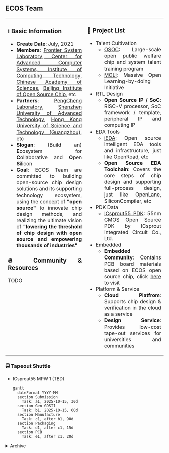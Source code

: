 ## ECOS Team

<table>
<tr align="justify">
<td width="50%" valign="top">

### ℹ️ Basic Information
- **Create Date**: July, 2021
- **Members**: [Frontier System Laboratory, Center for Advanced Computer Systems, Institute of Computing Technology, Chinese Academy of Sciences](https://acs.ict.ac.cn/english), [Beijing Institute of Open Source Chip](https://www.bosc.ac.cn), etc
- **Partners**: [PengCheng Laboratory](https://www.pcl.ac.cn), [Shenzhen University of Advanced Technology](https://suat-sz.edu.cn/en), [Hong Kong University of Science and Technology (Guangzhou)](https://www.hkust-gz.edu.cn), etc
- **Slogan**: (Build an) **E**cosystem for **C**ollaborative and **O**pen **S**ilicon
- **Goal**: ECOS Team are committed to building open-source chip design solutions and its supporting technology ecosystem, using the concept of **"open source"** to innovate chip design methods, and realizing the ultimate vision of **"lowering the threshold of chip design with open source and empowering thousands of industries"**

### 🔥 Community & Resources
TODO

</td>
<td width="50%" valign="top">

### 🧰 Project List
- Talent Cultivation
  - [OSOC](https://ysyx.oscc.cc): Large-scale open public welfare chip and system talent training program
  - [MOLI](https://moli.oscc.cc): Massive Open Learning-by-doing Initiative
- RTL Design
  - **Open Source IP / SoC**: RISC-V processor, SoC framework / template, peripheral IP and computing IP
- EDA Tools
  - [iEDA](https://ieda.oscc.cc): Open source intelligent EDA tools and infrastructure, just like OpenRoad, etc
  - **Open Source EDA Toolchain**: Covers the core steps of chip design and supporting full-process design, just like OpenLane, SiliconCompiler, etc
- PDK Data
  - [ICsprout55 PDK](https://icsprout55-pdk.rtfd.io): 55nm CMOS Open Source PDK by ICsprout Integrated Circuit Co., Ltd.
- Embedded
  - **Embedded Community**: Contains PCB board materials based on ECOS open source chip, click [here](https://embedded.ecoslab.com) to visit
- Platform & Service
  - **Cloud Platfrom**: Supports chip design & verification in the cloud as a service
  - **Design Service**: Provides low-cost tape-out services for universities and communities

</td>
</tr>
</table>

### 🚍 Tapeout Shuttle
- ICsprout55 MPW 1 (TBD)
  ```mermaid
  gantt
    dateFormat YYYY-MM
    section Submission
      Task: a1, 2025-10-15, 30d
    section Gen GDSII
      Task: b1, 2025-10-15, 60d
    section Manufacture
      Task: c1, after b1, 90d
    section Packaging
      Task: d1, after c1, 15d
    section PCB
      Task: e1, after c1, 20d
  ```

<details>
<summary>Archive</summary>
  
</details>
